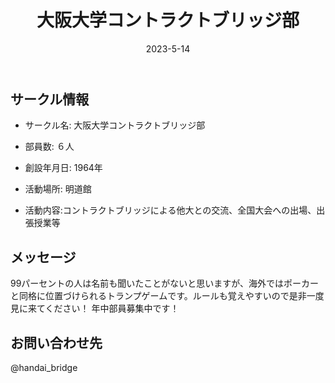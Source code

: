 ﻿---
title: '大阪大学コントラクトブリッジ部'
excerpt: ''
date: '2023-5-14'
iconImage: '/assets/001/icon.png'

ogImage:
  url: '/assets/001/icon.png'
tags:
  - 'サークル'
  
---

## サークル情報
- サークル名: 大阪大学コントラクトブリッジ部
- 部員数: ６人
- 創設年月日: 1964年
- 活動場所: 明道館

- 活動内容:コントラクトブリッジによる他大との交流、全国大会への出場、出張授業等

## メッセージ
99パーセントの人は名前も聞いたことがないと思いますが、海外ではポーカーと同格に位置づけられるトランプゲームです。ルールも覚えやすいので是非一度見に来てください！
年中部員募集中です！

## お問い合わせ先
@handai_bridge

